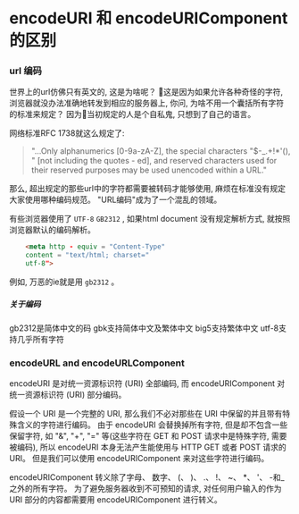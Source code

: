 # encodeURI 和 encodeURIComponent 的区别

### url 编码

世界上的url仿佛只有英文的, 这是为啥呢？ 这是因为如果允许各种奇怪的字符, 浏览器就没办法准确地转发到相应的服务器上, 你问, 为啥不用一个囊括所有字符的标准来规定？ 因为当初规定的人是个自私鬼, 只想到了自己的语言。 

网络标准RFC 1738就这么规定了: 

> "...Only alphanumerics [0-9a-zA-Z], the special characters "$-_.+!*'(), " [not including the quotes - ed], and reserved characters used for their reserved purposes may be used unencoded within a URL."

那么, 超出规定的那些url中的字符都需要被转码才能够使用, 麻烦在标准没有规定大家使用哪种编码规范。 "URL编码"成为了一个混乱的领域。 

有些浏览器使用了 `UTF-8`  `GB2312` , 如果html document 没有规定解析方式, 就按照浏览器默认的编码解析。 

```html
    <meta http - equiv = "Content-Type"
    content = "text/html; charset="
    utf-8">
```

例如, 万恶的ie就是用 `gb2312` 。 

##### 关于编码

gb2312是简体中文的码 
gbk支持简体中文及繁体中文 
big5支持繁体中文 
utf-8支持几乎所有字符 

### encodeURL and encodeURLComponent

encodeURI 是对统一资源标识符 (URI) 全部编码, 而 encodeURIComponent 对统一资源标识符 (URI) 部分编码。 

假设一个 URI 是一个完整的 URI, 那么我们不必对那些在 URI 中保留的并且带有特殊含义的字符进行编码。 由于 encodeURI 会替换掉所有字符, 但是却不包含一些保留字符, 如 "&", "+", "=" 等(这些字符在 GET 和 POST 请求中是特殊字符, 需要被编码), 所以 encodeURI 本身无法产生能使用与 HTTP GET 或者 POST 请求的 URI。 但是我们可以使用 encodeURIComponent 来对这些字符进行编码。 

encodeURIComponent 转义除了字母、 数字、 (、 )、 .、 !、 ~、 *、 '、 -和_之外的所有字符。 
为了避免服务器收到不可预知的请求, 对任何用户输入的作为 URI 部分的内容都需要用 encodeURIComponent 进行转义。 